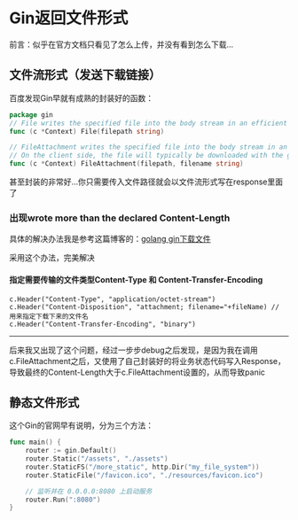 # Gin返回文件形式

前言：似乎在官方文档只看见了怎么上传，并没有看到怎么下载...

## 文件流形式（发送下载链接）

百度发现Gin早就有成熟的封装好的函数：

```go
package gin
// File writes the specified file into the body stream in an efficient way.
func (c *Context) File(filepath string)

// FileAttachment writes the specified file into the body stream in an efficient way
// On the client side, the file will typically be downloaded with the given filename
func (c *Context) FileAttachment(filepath, filename string)
```

甚至封装的非常好...你只需要传入文件路径就会以文件流形式写在response里面了

### 出现wrote more than the declared Content-Length

具体的解决办法我是参考这篇博客的：[golang gin下载文件](https://www.cnblogs.com/hi3254014978/p/16278873.html)

采用这个办法，完美解决

#### 指定需要传输的文件类型Content-Type 和 Content-Transfer-Encoding

```golang
c.Header("Content-Type", "application/octet-stream")
c.Header("Content-Disposition", "attachment; filename="+fileName) // 用来指定下载下来的文件名
c.Header("Content-Transfer-Encoding", "binary")
```

----

后来我又出现了这个问题，经过一步步debug之后发现，是因为我在调用c.FileAttachment之后，又使用了自己封装好的将业务状态代码写入Response，导致最终的Content-Length大于c.FileAttachment设置的，从而导致panic



## 静态文件形式

这个Gin的官网早有说明，分为三个方法：

```go
func main() {
	router := gin.Default()
	router.Static("/assets", "./assets")
	router.StaticFS("/more_static", http.Dir("my_file_system"))
	router.StaticFile("/favicon.ico", "./resources/favicon.ico")

	// 监听并在 0.0.0.0:8080 上启动服务
	router.Run(":8080")
}
```